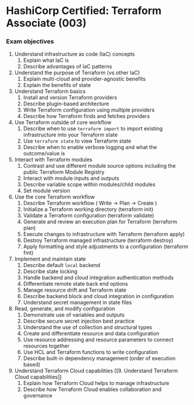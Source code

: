 
# HashiCorp Certified: Terraform Associate (003)

### Exam objectives

1. Understand infrastructure as code (IaC) concepts
	1. Explain what IaC is
	2. Describe advantages of IaC patterns
2. Understand the purpose of Terraform (vs other IaC)
	1. Explain multi-cloud and provider-agnostic benefits
	2. Explain the benefits of state
3. Understand Terraform basics
	1. Install and version Terraform providers
	2. Describe plugin-based architecture
	3. Write Terraform configuration using multiple providers
	4. Describe how Terraform finds and fetches providers
4. Use Terraform outside of core workflow
	1. Describe when to use `terraform import` to import existing infrastructure into your Terraform state
	2. Use `terraform state` to view Terraform state
	3. Describe when to enable verbose logging and what the outcome/value is
5. Interact with Terraform modules
	1. Contrast and use different module source options including the public Terraform Module Registry
	2. Interact with module inputs and outputs
	3. Describe variable scope within modules/child modules
	4. Set module version
6. Use the core Terraform workflow
	1. Describe Terraform workflow ( Write -> Plan -> Create )
	2. Initialize a Terraform working directory (terraform init)
	3. Validate a Terraform configuration (terraform validate)
	4. Generate and review an execution plan for Terraform (terraform plan)
	5. Execute changes to infrastructure with Terraform (terraform apply)
	6. Destroy Terraform managed infrastructure (terraform destroy)
	7. Apply formatting and style adjustments to a configuration (terraform fmt)
7. Implement and maintain state
	1. Describe default `local` backend
	2. Describe state locking
	3. Handle backend and cloud integration authentication methods
	4. Differentiate remote state back end options
	5. Manage resource drift and Terraform state
	6. Describe backend block and cloud integration in configuration
	7. Understand secret management in state files
8. Read, generate, and modify configuration
	1. Demonstrate use of variables and outputs
	2. Describe secure secret injection best practice
	3. Understand the use of collection and structural types
	4. Create and differentiate resource and data configuration
	5. Use resource addressing and resource parameters to connect resources together
	6. Use HCL and Terraform functions to write configuration
	7. Describe built-in dependency management (order of execution based)
9. Understand Terraform Cloud capabilities [[9. Understand Terraform Cloud capabilities]]
	1. Explain how Terraform Cloud helps to manage infrastructure
	2. Describe how Terraform Cloud enables collaboration and governance

